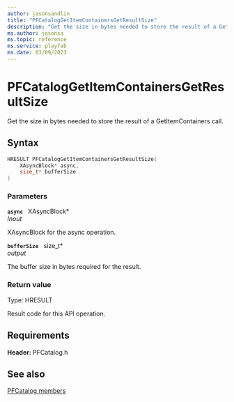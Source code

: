 ```yaml
---
author: jasonsandlin
title: "PFCatalogGetItemContainersGetResultSize"
description: "Get the size in bytes needed to store the result of a GetItemContainers call."
ms.author: jasonsa
ms.topic: reference
ms.service: playfab
ms.date: 03/09/2023
---
```


# PFCatalogGetItemContainersGetResultSize  

Get the size in bytes needed to store the result of a GetItemContainers call.  

## Syntax  
  
```cpp
HRESULT PFCatalogGetItemContainersGetResultSize(  
    XAsyncBlock* async,  
    size_t* bufferSize  
)  
```  
  
### Parameters  
  
**`async`** &nbsp; XAsyncBlock*  
*_Inout_*  
  
XAsyncBlock for the async operation.  
  
**`bufferSize`** &nbsp; size_t*  
*output*  
  
The buffer size in bytes required for the result.  
  
  
### Return value
Type: HRESULT
  
Result code for this API operation.
  
  
## Requirements  
  
**Header:** PFCatalog.h
  
## See also  
[PFCatalog members](../pfcatalog_members.md)  

  
  
